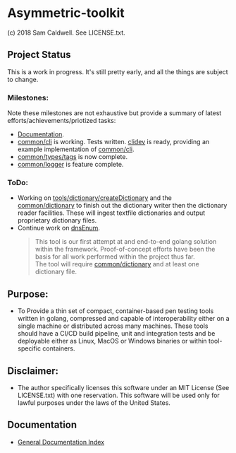 Asymmetric-toolkit
==================
(c) 2018 Sam Caldwell.  See LICENSE.txt.

## Project Status
This is a work in progress.  It's still pretty early, and all the things are subject to change.

### Milestones:
Note these milestones are not exhaustive but provide a summary of latest efforts/achievements/priotized tasks:
* [Documentation](docs/README.md).
* [common/cli](src/common/cli/README.md) is working.  Tests written. [clidev](src/tools/clidev/README.md) is
  ready, providing an example implementation of [common/cli](src/common/cli/README.md).
* [common/types/tags](src/common/types/tags/README.md) is now complete.
* [common/logger](src/common/logger/README.md) is feature complete.

### ToDo:
* Working on [tools/dictionary/createDictionary](src/tools/dictionary/createDictionary/README.md) and the
[common/dictionary](src/common/dictionary/README.md) to finish out the dictionary writer then the dictionary reader
facilities.  These will ingest textfile dictionaries and output proprietary dictionary files.
* Continue work on [dnsEnum](src/tools/dnsenum/README.md).
  > This tool is our first attempt at and end-to-end golang solution within the framework.  Proof-of-concept efforts
  > have been the basis for all work performed within the project thus far.  
  > The tool will require [common/dictionary](src/common/dictionary/README.md) and at least one dictionary file.

## Purpose:
* To Provide a thin set of compact, container-based pen testing tools written in golang,
  compressed and capable of interoperability either on a single machine or distributed
  across many machines.  These tools should have a CI/CD build pipeline, unit and integration
  tests and be deployable either as Linux, MacOS or Windows binaries or within tool-specific
  containers.
  
## Disclaimer:
* The author specifically licenses this software under an MIT License (See LICENSE.txt)
  with one reservation.  This software will be used only for lawful purposes under the
  laws of the United States.

## Documentation
* [General Documentation Index](docs/README.md)